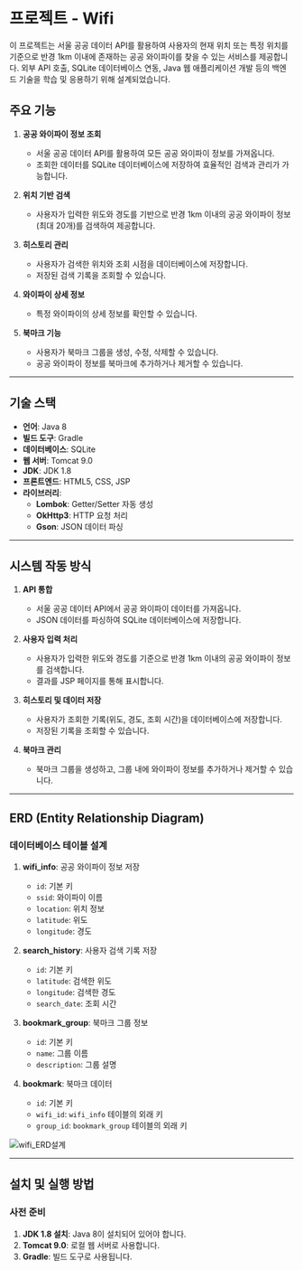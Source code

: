 # 프로젝트 - Wifi

이 프로젝트는 서울 공공 데이터 API를 활용하여 사용자의 현재 위치 또는 특정 위치를 기준으로 반경 1km 이내에 존재하는 공공 와이파이를 찾을 수 있는 서비스를 제공합니다. 외부 API 호출, SQLite 데이터베이스 연동, Java 웹 애플리케이션 개발 등의 백엔드 기술을 학습 및 응용하기 위해 설계되었습니다.

## 주요 기능

1. **공공 와이파이 정보 조회**
    - 서울 공공 데이터 API를 활용하여 모든 공공 와이파이 정보를 가져옵니다.
    - 조회한 데이터를 SQLite 데이터베이스에 저장하여 효율적인 검색과 관리가 가능합니다.

2. **위치 기반 검색**
    - 사용자가 입력한 위도와 경도를 기반으로 반경 1km 이내의 공공 와이파이 정보(최대 20개)를 검색하여 제공합니다.

3. **히스토리 관리**
    - 사용자가 검색한 위치와 조회 시점을 데이터베이스에 저장합니다.
    - 저장된 검색 기록을 조회할 수 있습니다.

4. **와이파이 상세 정보**
    - 특정 와이파이의 상세 정보를 확인할 수 있습니다.

5. **북마크 기능**
    - 사용자가 북마크 그룹을 생성, 수정, 삭제할 수 있습니다.
    - 공공 와이파이 정보를 북마크에 추가하거나 제거할 수 있습니다.

---

## 기술 스택

- **언어**: Java 8
- **빌드 도구**: Gradle
- **데이터베이스**: SQLite
- **웹 서버**: Tomcat 9.0
- **JDK**: JDK 1.8
- **프론트엔드**: HTML5, CSS, JSP
- **라이브러리**:
    - **Lombok**: Getter/Setter 자동 생성
    - **OkHttp3**: HTTP 요청 처리
    - **Gson**: JSON 데이터 파싱

---

## 시스템 작동 방식

1. **API 통합**
    - 서울 공공 데이터 API에서 공공 와이파이 데이터를 가져옵니다.
    - JSON 데이터를 파싱하여 SQLite 데이터베이스에 저장합니다.

2. **사용자 입력 처리**
    - 사용자가 입력한 위도와 경도를 기준으로 반경 1km 이내의 공공 와이파이 정보를 검색합니다.
    - 결과를 JSP 페이지를 통해 표시합니다.

3. **히스토리 및 데이터 저장**
    - 사용자가 조회한 기록(위도, 경도, 조회 시간)을 데이터베이스에 저장합니다.
    - 저장된 기록을 조회할 수 있습니다.

4. **북마크 관리**
    - 북마크 그룹을 생성하고, 그룹 내에 와이파이 정보를 추가하거나 제거할 수 있습니다.

---

## ERD (Entity Relationship Diagram)

### 데이터베이스 테이블 설계
1. **wifi_info**: 공공 와이파이 정보 저장
    - `id`: 기본 키
    - `ssid`: 와이파이 이름
    - `location`: 위치 정보
    - `latitude`: 위도
    - `longitude`: 경도

2. **search_history**: 사용자 검색 기록 저장
    - `id`: 기본 키
    - `latitude`: 검색한 위도
    - `longitude`: 검색한 경도
    - `search_date`: 조회 시간

3. **bookmark_group**: 북마크 그룹 정보
    - `id`: 기본 키
    - `name`: 그룹 이름
    - `description`: 그룹 설명

4. **bookmark**: 북마크 데이터
    - `id`: 기본 키
    - `wifi_id`: `wifi_info` 테이블의 외래 키
    - `group_id`: `bookmark_group` 테이블의 외래 키

![wifi_ERD설계](https://github.com/user-attachments/assets/acf54a57-da83-44a3-a933-15ce6f5efa7c)

---

## 설치 및 실행 방법

### 사전 준비
1. **JDK 1.8 설치**: Java 8이 설치되어 있어야 합니다.
2. **Tomcat 9.0**: 로컬 웹 서버로 사용합니다.
3. **Gradle**: 빌드 도구로 사용됩니다.
